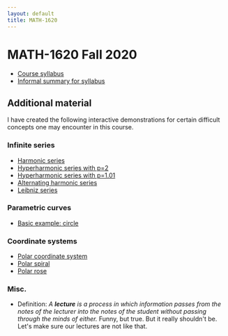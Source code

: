 ```yaml
---
layout: default
title: MATH-1620
---
```


# MATH-1620 Fall 2020

* [Course syllabus](syllabus-F2020/)
* [Informal summary for syllabus](summary-F2020/)

<!-- ## How to survive this course

* Read before class
  - Reading is an important component in our learning process.
  - Reading assignment are listed in the course calendar (to be finished before class)
  - Reading questions are also given to provide guidance to your reading
    (Keep them in mind as you read, you don't have to provide definitive answers,
    but you should attempt to answer them as you read)
* Read your quizzes and the solution sheets
  - You should understand why your answers are wrong (or why they are right)
  - If you see the same questions again in the future, will you make the same mistakes?
* Be an active thinker
  - You are not a passive note-taking robot
  - Let's think together!
* Tell yourself that it is okay to not know the correct answer
  - ...well, as long as you are actively trying to figure out the answers
  - the process of the trying to figure out the answer is the important part.
    The only important part! -->

## Additional material

I have created the following interactive demonstrations for certain
difficult concepts one may encounter in this course.

### Infinite series

- [Harmonic series](series-p1/)
- [Hyperharmonic series with p=2](series-p2/)
- [Hyperharmonic series with p=1.01](series-p101/)
- [Alternating harmonic series](series-a1/)
- [Leibniz series](series-leibniz/)

### Parametric curves

- [Basic example: circle](parametric/)

### Coordinate systems

- [Polar coordinate system](polar/)
- [Polar spiral](polar-spiral/)
- [Polar rose](polar-rose/)

### Misc.

* Definition: _A __lecture__ is a process in which information passes
  from the notes of the lecturer into the notes of the student
  without passing through the minds of either._
  Funny, but true.
  But it really shouldn't be.
  Let's make sure our lectures are not like that.
